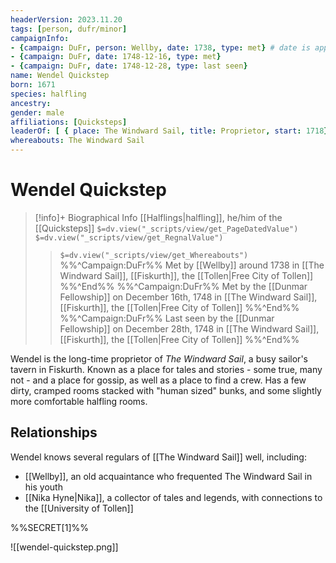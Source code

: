 ```yaml
---
headerVersion: 2023.11.20
tags: [person, dufr/minor]
campaignInfo:
- {campaign: DuFr, person: Wellby, date: 1738, type: met} # date is approx
- {campaign: DuFr, date: 1748-12-16, type: met}
- {campaign: DuFr, date: 1748-12-28, type: last seen}
name: Wendel Quickstep
born: 1671
species: halfling
ancestry:
gender: male
affiliations: [Quicksteps]
leaderOf: [ { place: The Windward Sail, title: Proprietor, start: 1718} ]
whereabouts: The Windward Sail
---
```

# Wendel Quickstep
>[!info]+ Biographical Info
> [[Halflings|halfling]], he/him of the [[Quicksteps]]
> `$=dv.view("_scripts/view/get_PageDatedValue")`
> `$=dv.view("_scripts/view/get_RegnalValue")`
>> `$=dv.view("_scripts/view/get_Whereabouts")`
>> %%^Campaign:DuFr%% Met by [[Wellby]] around 1738 in [[The Windward Sail]], [[Fiskurth]], the [[Tollen|Free City of Tollen]] %%^End%%
>> %%^Campaign:DuFr%% Met by the [[Dunmar Fellowship]] on December 16th, 1748 in [[The Windward Sail]], [[Fiskurth]], the [[Tollen|Free City of Tollen]] %%^End%%
>> %%^Campaign:DuFr%% Last seen by the [[Dunmar Fellowship]] on December 28th, 1748 in [[The Windward Sail]], [[Fiskurth]], the [[Tollen|Free City of Tollen]] %%^End%%

Wendel is the long-time proprietor of *The Windward Sail*, a busy sailor's tavern in Fiskurth. Known as a place for tales and stories - some true, many not - and a place for gossip, as well as a place to find a crew. Has a few dirty, cramped rooms stacked with "human sized" bunks, and some slightly more comfortable halfling rooms. 
## Relationships
Wendel knows several regulars of [[The Windward Sail]] well, including:
- [[Wellby]], an old acquaintance who frequented The Windward Sail in his youth
- [[Nika Hyne|Nika]], a collector of tales and legends, with connections to the [[University of Tollen]]

%%SECRET[1]%%

![[wendel-quickstep.png]]